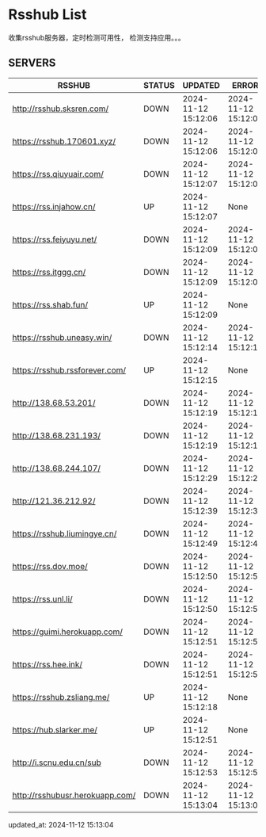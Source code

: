 # Rsshub List

收集rsshub服务器，定时检测可用性， 检测支持应用。。。


## SERVERS

|  RSSHUB   | STATUS  | UPDATED  | ERROR  | TWITTER |  
|  ----  | ----  | ----  | ----  | ---- |  
| http://rsshub.sksren.com/ | DOWN | 2024-11-12 15:12:06 | 2024-11-12 15:12:06 |  
| https://rsshub.170601.xyz/ | DOWN | 2024-11-12 15:12:06 | 2024-11-12 15:12:06 |  
| https://rss.qiuyuair.com/ | DOWN | 2024-11-12 15:12:07 | 2024-11-12 15:12:07 |  
| https://rss.injahow.cn/ | UP | 2024-11-12 15:12:07 | None ||  
| https://rss.feiyuyu.net/ | DOWN | 2024-11-12 15:12:09 | 2024-11-12 15:12:09 |  
| https://rss.itggg.cn/ | DOWN | 2024-11-12 15:12:09 | 2024-11-12 15:12:09 |  
| https://rss.shab.fun/ | UP | 2024-11-12 15:12:09 | None ||  
| https://rsshub.uneasy.win/ | DOWN | 2024-11-12 15:12:14 | 2024-11-12 15:12:14 |  
| https://rsshub.rssforever.com/ | UP | 2024-11-12 15:12:15 | None ||  
| http://138.68.53.201/ | DOWN | 2024-11-12 15:12:19 | 2024-11-12 15:12:19 |  
| http://138.68.231.193/ | DOWN | 2024-11-12 15:12:19 | 2024-11-12 15:12:19 |  
| http://138.68.244.107/ | DOWN | 2024-11-12 15:12:29 | 2024-11-12 15:12:29 |  
| http://121.36.212.92/ | DOWN | 2024-11-12 15:12:39 | 2024-11-12 15:12:39 |  
| https://rsshub.liumingye.cn/ | DOWN | 2024-11-12 15:12:49 | 2024-11-12 15:12:49 |  
| https://rss.dov.moe/ | DOWN | 2024-11-12 15:12:50 | 2024-11-12 15:12:50 |  
| https://rss.unl.li/ | DOWN | 2024-11-12 15:12:50 | 2024-11-12 15:12:50 |  
| https://guimi.herokuapp.com/ | DOWN | 2024-11-12 15:12:51 | 2024-11-12 15:12:51 |  
| https://rss.hee.ink/ | DOWN | 2024-11-12 15:12:51 | 2024-11-12 15:12:51 |  
| https://rsshub.zsliang.me/ | UP | 2024-11-12 15:12:18 | None |OK|  
| https://hub.slarker.me/ | UP | 2024-11-12 15:12:51 | None ||  
| http://i.scnu.edu.cn/sub | DOWN | 2024-11-12 15:12:53 | 2024-11-12 15:12:53 |  
| http://rsshubusr.herokuapp.com/ | DOWN | 2024-11-12 15:13:04 | 2024-11-12 15:13:04 |  
  

updated_at: 2024-11-12 15:13:04  
